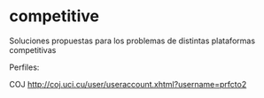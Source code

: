 # competitive

Soluciones propuestas para los problemas de distintas plataformas competitivas

Perfiles:

COJ
  http://coj.uci.cu/user/useraccount.xhtml?username=prfcto2
